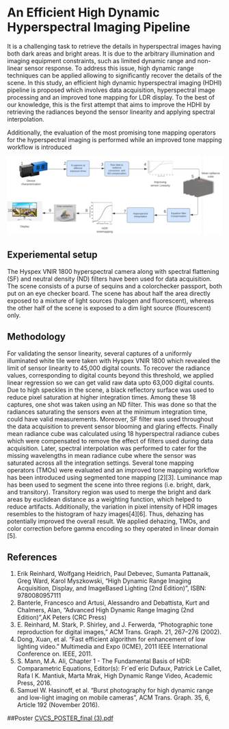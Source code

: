 # An Efficient High Dynamic Hyperspectral Imaging Pipeline

It is a challenging task to retrieve the details in hyperspectral images having both dark areas and bright areas. It is due to the arbitrary illumination and imaging equipment constraints, such as limited dynamic range and non-linear sensor response. To address this issue, high dynamic range techniques can be applied allowing to significantly recover the details of the scene. In this study, an efficient high dynamic hyperspectral imaging (HDHI) pipeline is proposed which involves data acquisition, hyperspectral image processing and an improved tone mapping for LDR display. To the best of our knowledge, this is the first attempt that aims to improve the HDHI by retrieving the radiances beyond the sensor linearity and applying spectral interpolation. 

Additionally, the evaluation of the most promising tone mapping operators for the hyperspectral imaging is performed while an improved tone mapping workflow is introduced
 
 ![Workflow](img.png)

 
## Experiemental setup
The Hyspex VNIR 1800 hyperspectral camera along with spectral flattening (SF) and neutral density (ND) filters have been used for data acquisition. The scene consists of a purse of sequins and a colorchecker passport, both put on an eye checker board. The scene has about half the area directly exposed to a mixture of light sources (halogen and fluorescent), whereas the other half of the scene is exposed to a dim light source (flourescent) only.


## Methodology
For validating the sensor linearity, several captures of a uniformly illuminated white tile were taken with Hyspex VNIR 1800 which revealed the limit of sensor linearity to 45,000 digital counts. To recover the radiance values, corresponding to digital counts beyond this threshold, we applied linear regression so we can get valid raw data upto 63,000 digital counts. Due to high speckles in the scene, a black reflectory surface was used to reduce pixel saturation at higher integration times. Among these 18 captures, one shot was taken using an ND filter. This was done so that the radiances saturating the sensors even at the minimum integration time, could have valid measurements. Moreover, SF filter was used throughout the data acquisition to prevent sensor blooming and glaring effects. Finally mean radiance cube was calculated using 18 hyperspectral radiance cubes which were compensated to remove the effect of filters used during data acquisition. Later, spectral interpolation was performed to cater for the missing wavelengths in mean radiance cube where the sensor was saturated across all the integration settings. Several tone mapping operators (TMOs) were evaluated and an improved tone mapping workflow has been introduced using segmented tone mapping [2][3]. Luminance map has been used to segment the scene into three regions (i.e. bright, dark, and transitory). Transitory region was used to merge the bright and dark areas by euclidean distance as a weighting function, which helped to reduce artifacts. Additionally, the variation in pixel intensity of HDR images resembles to the histogram of hazy images[4][6]. Thus, dehazing has potentially improved the overall result. We applied dehazing, TMOs, and color correction before gamma encoding so they operated in linear domain [5].


## References
1. Erik Reinhard, Wolfgang Heidrich, Paul Debevec, Sumanta Pattanaik, Greg Ward,
Karol Myszkowski, “High Dynamic Range Imaging Acquisition, Display, and ImageBased Lighting (2nd Edition)”, ISBN: 9780080957111
2. Banterle, Francesco and Artusi, Alessandro and Debattista, Kurt and Chalmers,
Alan, “Advanced High Dynamic Range Imaging (2nd Edition)”,AK Peters (CRC
Press)
3. E. Reinhard, M. Stark, P. Shirley, and J. Ferwerda, “Photographic tone reproduction
for digital images,” ACM Trans. Graph. 21, 267–276 (2002).
4. Dong, Xuan, et al. “Fast efficient algorithm for enhancement of low lighting video.”
Multimedia and Expo (ICME), 2011 IEEE International Conference on. IEEE, 2011.
5. S. Mann, M.A. Ali, Chapter 1 - The Fundamental Basis of HDR: Comparametric
Equations, Editor(s): Fr´ed´eric Dufaux, Patrick Le Callet, Rafa l K. Mantiuk, Marta
Mrak, High Dynamic Range Video, Academic Press, 2016.
6. Samuel W. Hasinoff, et al. “Burst photography for high dynamic range and low-light
imaging on mobile cameras”, ACM Trans. Graph. 35, 6, Article 192 (November
2016).



##Poster
[CVCS_POSTER_final (3).pdf](https://github.com/AqsaHassan/cosi-High-dynamic-hyperspectral-imaging/files/10767908/CVCS_POSTER_final.3.pdf)
